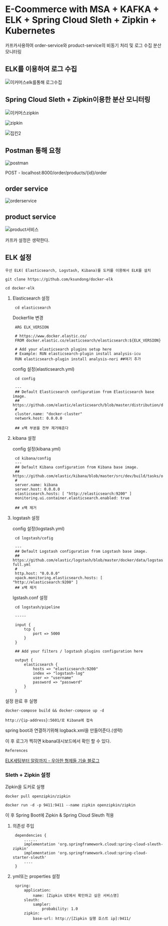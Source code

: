 # E-Coommerce with MSA + KAFKA + ELK + Spring Cloud Sleth + Zipkin + Kubernetes

카프카사용하여 order-service와 product-service의 비동기 처리 및 로그 수집 분산 모니터링


## ELK를 이용하여 로그 수집

![이커머스elk를통해 로그수집](https://user-images.githubusercontent.com/68090443/149524277-b2e0f27d-dcee-4b48-96dc-f07a558d8452.PNG)


## Spring Cloud Sleth + Zipkin이용한 분산 모니터링


![이커머스zipkin](https://user-images.githubusercontent.com/68090443/149524304-c051251f-34b3-4b4c-9c19-d8d6a4a50d28.PNG)


![zipkin](https://user-images.githubusercontent.com/68090443/149607345-1491aaf9-6617-445f-b137-51423ed550d7.PNG)


![집킨2](https://user-images.githubusercontent.com/68090443/149607350-66b00393-5881-4703-98ef-42c2ec1361d3.PNG)


## Postman 통해 요청

![postman](https://user-images.githubusercontent.com/68090443/149524655-863cec8b-d64e-41a1-afa1-bf2c33164d72.PNG)

POST - localhost:8000/order/products/{id}/order


## order service 

![orderservice](https://user-images.githubusercontent.com/68090443/149526116-0a9ff3c3-8eea-452c-9dec-2756fc16360f.PNG)


## product service

![product서비스](https://user-images.githubusercontent.com/68090443/149526146-976695f4-4ddd-41d4-92f7-3bada5bfceba.PNG)



카프카 설정은 생략한다.

## ELK 설정

```우선 ELK( Elasticsearch, Logstash, Kibana)를 도커를 이용해서 ELK를 설치```

    git clone https://github.com/ksundong/docker-elk

    cd docker-elk

1. Elasticsearch 설정

        cd elasticsearch


    Dockerfile 변경

        ARG ELK_VERSION

        # https://www.docker.elastic.co/
        FROM docker.elastic.co/elasticsearch/elasticsearch:${ELK_VERSION}

        # Add your elasticsearch plugins setup here
        # Example: RUN elasticsearch-plugin install analysis-icu
        RUN elasticsearch-plugin install analysis-nori ##여기 추가
    
    config 설정(elasticsearch.yml)

        cd config

        ---
        ## Default Elasticsearch configuration from Elasticsearch base image.
        ## https://github.com/elastic/elasticsearch/blob/master/distribution/docker/src/docker/config/elasticsearch.yml
        #
        cluster.name: "docker-cluster"
        network.host: 0.0.0.0

        ## x팩 부분을 전부 제거해준다


2. kibana 설정

    config 설정(kibana.yml)

        cd kibana/config
        ---
        ## Default Kibana configuration from Kibana base image.
        ## https://github.com/elastic/kibana/blob/master/src/dev/build/tasks/os_packages/docker_generator/templates/kibana_yml.template.ts
        #
        server.name: kibana
        server.host: 0.0.0.0
        elasticsearch.hosts: [ "http://elasticsearch:9200" ]
        monitoring.ui.container.elasticsearch.enabled: true

        ## x팩 제거


3. logstash 설정

    config 설정(logstash.yml)

        cd logstash/cofig

        ---
        ## Default Logstash configuration from Logstash base image.
        ## https://github.com/elastic/logstash/blob/master/docker/data/logstash/config/logstash-full.yml
        #
        http.host: "0.0.0.0"
        xpack.monitoring.elasticsearch.hosts: [ "http://elasticsearch:9200" ]
        ## x팩 제거

     lgstash.conf 설정

        cd logstash/pipeline

        -----

        input {
            tcp {
                port => 5000
            }
        }

        ## Add your filters / logstash plugins configuration here

        output {
            elasticsearch {
                hosts => "elasticsearch:9200"
                index => "logstash-log"
                user => "username"
                password => "password"
            }
        }

설정 완료 후 실행

    docker-compose build && docker-compose up -d 

    http://{ip-address}:5601/로 Kibana에 접속


spring boot과 연결하기위해 logback.xml을 만들어준다.(생략)

이 후 로그가 찍히면 kibana대시보드에서 확인 할 수 있다.

```References```

[ELK세팅부터 알람까지 - 우아한 형제들 기술 블로그]( https://techblog.woowahan.com/2659/)


### Sleth + Zipkin 설정

Zipkin을 도커로 실행

    docker pull openzipkin/zipkin

    docker run -d -p 9411:9411 --name zipkin openzipkin/zipkin

이 후 Spring Boot에 Zipkin & Spring Cloud Sleuth 적용

1. 의존성 주입

        dependencies {
            ......
            implementation 'org.springframework.cloud:spring-cloud-sleuth-zipkin'
            implementation 'org.springframework.cloud:spring-cloud-starter-sleuth'
            ....
        }

2. yml또는 properties 설정

        spring:
            application:
                name: [Zipkin UI에서 확인하고 싶은 서비스명]
            sleuth:
                sampler:
                    probability: 1.0
            zipkin:
                base-url: http://[Zipkin 실행 호스트 ip]:9411/


